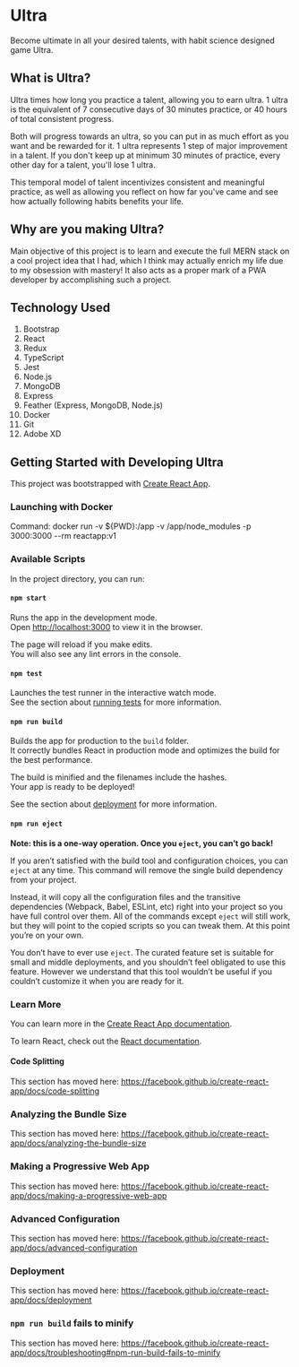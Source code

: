 # Ultra
Become ultimate in all your desired talents, with habit science designed game Ultra.

## What is Ultra?
Ultra times how long you practice a talent, allowing you to earn ultra. 1 ultra is the equivalent of 7 consecutive days of 30 minutes practice, or 40 hours of total consistent progress.

Both will progress towards an ultra, so you can put in as much effort as you want and be rewarded for it. 1 ultra represents 1 step of major improvement in a talent. If you don't keep up at minimum 30 minutes of practice, every other day for a talent, you'll lose 1 ultra.

This temporal model of talent incentivizes consistent and meaningful practice, as well as allowing you reflect on how far you've came and see how actually following habits benefits your life.

## Why are you making Ultra?
Main objective of this project is to learn and execute the full MERN stack on a cool project idea that I had, which I think may actually enrich my life due to my obsession with mastery! It also acts as a proper mark of a PWA developer by accomplishing such a project.

## Technology Used
1. Bootstrap
2. React
3. Redux
4. TypeScript
5. Jest
6. Node.js
7. MongoDB
8. Express
9. Feather (Express, MongoDB, Node.js)
10. Docker
11. Git
12. Adobe XD

## Getting Started with Developing Ultra
This project was bootstrapped with [Create React App](https://github.com/facebook/create-react-app).

### Launching with Docker
Command: docker run -v ${PWD}:/app -v /app/node_modules -p 3000:3000 --rm reactapp:v1

### Available Scripts

In the project directory, you can run:

#### `npm start`

Runs the app in the development mode.<br>
Open [http://localhost:3000](http://localhost:3000) to view it in the browser.

The page will reload if you make edits.<br>
You will also see any lint errors in the console.

#### `npm test`

Launches the test runner in the interactive watch mode.<br>
See the section about [running tests](https://facebook.github.io/create-react-app/docs/running-tests) for more information.

#### `npm run build`

Builds the app for production to the `build` folder.<br>
It correctly bundles React in production mode and optimizes the build for the best performance.

The build is minified and the filenames include the hashes.<br>
Your app is ready to be deployed!

See the section about [deployment](https://facebook.github.io/create-react-app/docs/deployment) for more information.

#### `npm run eject`

**Note: this is a one-way operation. Once you `eject`, you can’t go back!**

If you aren’t satisfied with the build tool and configuration choices, you can `eject` at any time. This command will remove the single build dependency from your project.

Instead, it will copy all the configuration files and the transitive dependencies (Webpack, Babel, ESLint, etc) right into your project so you have full control over them. All of the commands except `eject` will still work, but they will point to the copied scripts so you can tweak them. At this point you’re on your own.

You don’t have to ever use `eject`. The curated feature set is suitable for small and middle deployments, and you shouldn’t feel obligated to use this feature. However we understand that this tool wouldn’t be useful if you couldn’t customize it when you are ready for it.

### Learn More

You can learn more in the [Create React App documentation](https://facebook.github.io/create-react-app/docs/getting-started).

To learn React, check out the [React documentation](https://reactjs.org/).

#### Code Splitting

This section has moved here: https://facebook.github.io/create-react-app/docs/code-splitting

### Analyzing the Bundle Size

This section has moved here: https://facebook.github.io/create-react-app/docs/analyzing-the-bundle-size

### Making a Progressive Web App

This section has moved here: https://facebook.github.io/create-react-app/docs/making-a-progressive-web-app

### Advanced Configuration

This section has moved here: https://facebook.github.io/create-react-app/docs/advanced-configuration

### Deployment

This section has moved here: https://facebook.github.io/create-react-app/docs/deployment

### `npm run build` fails to minify

This section has moved here: https://facebook.github.io/create-react-app/docs/troubleshooting#npm-run-build-fails-to-minify

